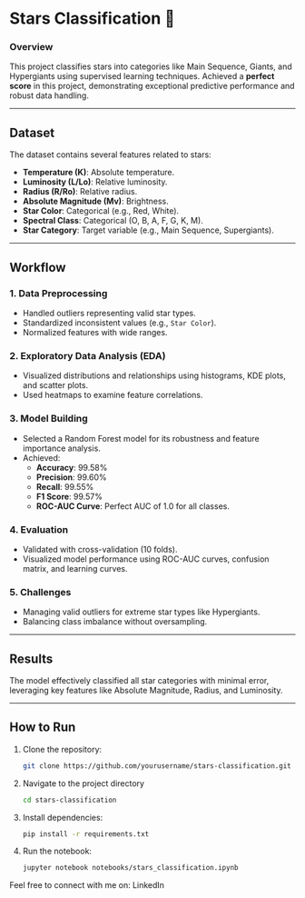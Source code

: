 # Stars Classification 🌟

### Overview
This project classifies stars into categories like Main Sequence, Giants, and Hypergiants using supervised learning techniques. Achieved a **perfect score** in this project, demonstrating exceptional predictive performance and robust data handling.

---

## Dataset
The dataset contains several features related to stars:
- **Temperature (K)**: Absolute temperature.
- **Luminosity (L/Lo)**: Relative luminosity.
- **Radius (R/Ro)**: Relative radius.
- **Absolute Magnitude (Mv)**: Brightness.
- **Star Color**: Categorical (e.g., Red, White).
- **Spectral Class**: Categorical (O, B, A, F, G, K, M).
- **Star Category**: Target variable (e.g., Main Sequence, Supergiants).

---

## Workflow
### 1. **Data Preprocessing**
- Handled outliers representing valid star types.
- Standardized inconsistent values (e.g., `Star Color`).
- Normalized features with wide ranges.

### 2. **Exploratory Data Analysis (EDA)**
- Visualized distributions and relationships using histograms, KDE plots, and scatter plots.
- Used heatmaps to examine feature correlations.

### 3. **Model Building**
- Selected a Random Forest model for its robustness and feature importance analysis.
- Achieved:
  - **Accuracy**: 99.58%
  - **Precision**: 99.60%
  - **Recall**: 99.55%
  - **F1 Score**: 99.57%
  - **ROC-AUC Curve**: Perfect AUC of 1.0 for all classes.

### 4. **Evaluation**
- Validated with cross-validation (10 folds).
- Visualized model performance using ROC-AUC curves, confusion matrix, and learning curves.

### 5. **Challenges**
- Managing valid outliers for extreme star types like Hypergiants.
- Balancing class imbalance without oversampling.

---

## Results
The model effectively classified all star categories with minimal error, leveraging key features like Absolute Magnitude, Radius, and Luminosity.

---

## How to Run
1. Clone the repository:
   ```bash
   git clone https://github.com/yourusername/stars-classification.git
   
2. Navigate to the project directory
   ```bash
   cd stars-classification
   
3. Install dependencies:
   ```bash
   pip install -r requirements.txt

4. Run the notebook:
   ```bash
   jupyter notebook notebooks/stars_classification.ipynb

Feel free to connect with me on:
LinkedIn
   

